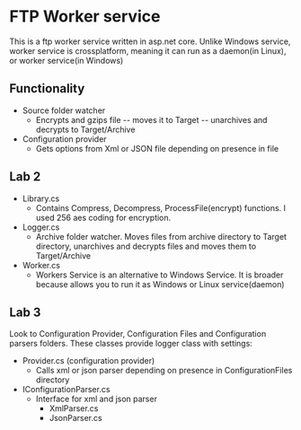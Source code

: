 # FTP Worker service
This is a ftp worker service written in asp.net core. Unlike Windows service, worker service is crossplatform, meaning it can run as a daemon(in Linux), or worker service(in Windows)

## Functionality
* Source folder watcher
  * Encrypts and gzips file -- moves it to Target -- unarchives and decrypts to Target/Archive
* Configuration provider
  * Gets options from Xml or JSON file depending on presence in file

## Lab 2
* Library.cs
  * Contains Compress, Decompress, ProcessFile(encrypt) functions. I used 256 aes coding for encryption.
* Logger.cs
  * Archive folder watcher. Moves files from archive directory to Target directory, unarchives and decrypts files and moves them to Target/Archive
* Worker.cs
  * Workers Service is an alternative to Windows Service. It is broader because allows you to run it as Windows or Linux service(daemon)

## Lab 3
Look to Configuration Provider, Configuration Files and Configuration parsers folders.
These classes provide logger class with settings:
* Provider.cs (configuration provider)
  * Calls xml or json parser depending on presence in ConfigurationFiles directory
* IConfigurationParser.cs
  * Interface for xml and json parser
    * XmlParser.cs
    * JsonParser.cs
